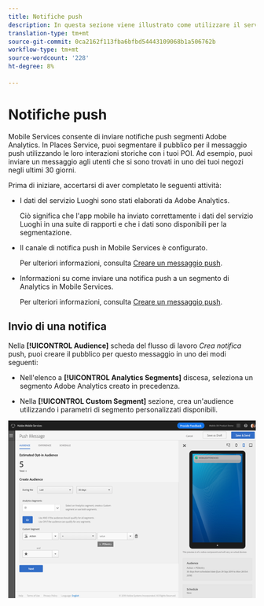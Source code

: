 ```yaml
---
title: Notifiche push
description: In questa sezione viene illustrato come utilizzare il servizio Luoghi con le notifiche push.
translation-type: tm+mt
source-git-commit: 0ca2162f113fba6bfbd54443109068b1a506762b
workflow-type: tm+mt
source-wordcount: '228'
ht-degree: 8%

---
```



# Notifiche push

Mobile Services consente di inviare notifiche push  segmenti Adobe Analytics. In Places Service, puoi segmentare il pubblico per il messaggio push utilizzando le loro interazioni storiche con i tuoi POI. Ad esempio, puoi inviare un messaggio agli utenti che si sono trovati in uno dei tuoi negozi negli ultimi 30 giorni.

Prima di iniziare, accertarsi di aver completato le seguenti attività:

* I dati del servizio Luoghi sono stati elaborati da  Adobe Analytics.

   Ciò significa che l&#39;app mobile ha inviato correttamente i dati del servizio Luoghi in una suite di rapporti e che i dati sono disponibili per la segmentazione.

* Il canale di notifica push in Mobile Services è configurato.

   Per ulteriori informazioni, consulta [Creare un messaggio push](https://docs.adobe.com/content/help/en/mobile-services/using/manage-app-settings-ug/configuring-app/prerequisites-push-messaging.html).

* Informazioni su come inviare una notifica push a un segmento di Analytics in Mobile Services.

   Per ulteriori informazioni, consulta [Creare un messaggio push](https://docs.adobe.com/content/help/en/mobile-services/using/messaging-ug/push-messages/t-create-push-message.html).

## Invio di una notifica

Nella **[!UICONTROL Audience]** scheda del flusso di lavoro *Crea notifica* push, puoi creare il pubblico per questo messaggio in uno dei modi seguenti:

* Nell&#39;elenco a **[!UICONTROL Analytics Segments]** discesa, seleziona un segmento Adobe Analytics creato in precedenza.

* Nella **[!UICONTROL Custom Segment]** sezione, crea un&#39;audience utilizzando i parametri di segmento personalizzati disponibili.

![impostazione di un messaggio push](/help/assets/push-set-up.png)
